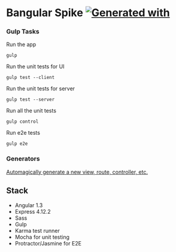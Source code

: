 # Bangular Spike [![Generated with](https://img.shields.io/badge/generated%20with-bangular-blue.svg?style=flat-square)](https://github.com/42Zavattas/generator-bangular)

### Gulp Tasks
Run the app

`gulp`

Run the unit tests for UI

`gulp test --client`

Run the unit tests for server

`gulp test --server`

Run all the unit tests

`gulp control`

Run e2e tests

`gulp e2e`

### Generators
[Automagically generate a new view, route, controller, etc.](https://github.com/42Zavattas/generator-bangular#generators)


## Stack
* Angular 1.3
* Express 4.12.2
* Sass
* Gulp
* Karma test runner
* Mocha for unit testing
* Protractor/Jasmine for E2E
